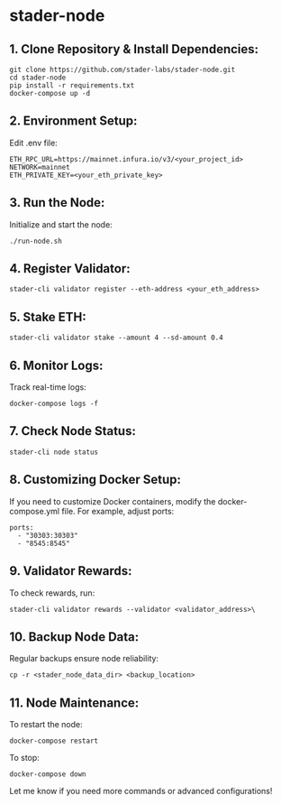 # stader-node

## 1. Clone Repository & Install Dependencies:
```
git clone https://github.com/stader-labs/stader-node.git
cd stader-node
pip install -r requirements.txt
docker-compose up -d
```
## 2. Environment Setup:

Edit .env file:

```
ETH_RPC_URL=https://mainnet.infura.io/v3/<your_project_id>
NETWORK=mainnet
ETH_PRIVATE_KEY=<your_eth_private_key>
```
## 3. Run the Node:

Initialize and start the node:

```
./run-node.sh
```
## 4. Register Validator:
```
stader-cli validator register --eth-address <your_eth_address>
```
## 5. Stake ETH:
```
stader-cli validator stake --amount 4 --sd-amount 0.4
```
## 6. Monitor Logs:
Track real-time logs:

```
docker-compose logs -f
```
## 7. Check Node Status:
```
stader-cli node status
```
## 8. Customizing Docker Setup:

If you need to customize Docker containers, modify the docker-compose.yml file. For example, adjust ports:

```
ports:
  - "30303:30303"
  - "8545:8545"
```
## 9. Validator Rewards:

To check rewards, run:

```
stader-cli validator rewards --validator <validator_address>\
```
## 10. Backup Node Data:

Regular backups ensure node reliability:

```
cp -r <stader_node_data_dir> <backup_location>
```
## 11. Node Maintenance:

To restart the node:

```
docker-compose restart
```
To stop:

```
docker-compose down
```
Let me know if you need more commands or advanced configurations!
